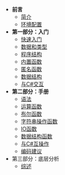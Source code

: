 <!-- docs/_sidebar.md -->

* **前言**
  * [简介](/)
  * [环境配置](zh_cn/1/env)
* **第一部分：入门**
  * [快速入门](zh_cn/1/guide)
  * [数据和类型](zh_cn/1/data)
  * [程序结构](zh_cn/1/structure)
  * [内置函数](zh_cn/1/builtin-func)
  * [匿名函数](zh_cn/1/func)
  * [数据结构](zh_cn/1/container)
  * [与C#交互](zh_cn/1/with-csharp.md)
* **第二部分：手册**
  * [语法](zh_cn/2/grammar)
  * [运算函数](zh_cn/2/func-Num)
  * [布尔函数](zh_cn/2/func-Bool)
  * [字符串操作函数](zh_cn/2/func-string.md)
  * [IO函数](zh_cn/2/func-IO.md)
  * [数据结构函数](zh_cn/2/func-Container.md)
  * [与C#互操作](zh_cn/2/with-csharp.md)
  * [编码建议](zh_cn/2/advice.md)
* 第三部分：底层分析
  * [综述](zh_cn/3/kula-engine.md)